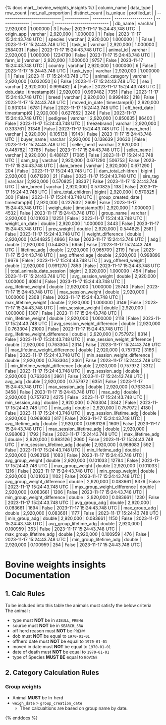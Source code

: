 {% docs mart__bovine_weights_insights %}
| column_name                    | data_type    | row_count | not_null_proportion | distinct_count | is_unique | profiled_at                 |
| ------------------------------ | ------------ | --------- | ------------------- | -------------- | --------- | --------------------------- |
| db_name                        | varchar      | 2,920,000 |            1.000000 |              3 |     False | 2023-11-17 15:24:43.748 UTC |
| origin_app                     | varchar      | 2,920,000 |            1.000000 |              1 |     False | 2023-11-17 15:24:43.748 UTC |
| species                        | varchar      | 2,920,000 |            1.000000 |              1 |     False | 2023-11-17 15:24:43.748 UTC |
| task_id                        | varchar      | 2,920,000 |            1.000000 |        2584031 |     False | 2023-11-17 15:24:43.748 UTC |
| animal_id                      | varchar      | 2,920,000 |            1.000000 |        1224790 |     False | 2023-11-17 15:24:43.748 UTC |
| farm_id                        | varchar      | 2,920,000 |            1.000000 |           9757 |     False | 2023-11-17 15:24:43.748 UTC |
| country                        | varchar      | 2,920,000 |            1.000000 |              6 |     False | 2023-11-17 15:24:43.748 UTC |
| task_type                      | varchar      | 2,920,000 |            1.000000 |              1 |     False | 2023-11-17 15:24:43.748 UTC |
| animal_category                | varchar      | 2,920,000 |            0.032050 |              6 |     False | 2023-11-17 15:24:43.748 UTC |
| sex                            | varchar      | 2,920,000 |            0.999482 |              4 |     False | 2023-11-17 15:24:43.748 UTC |
| dob_date                       | timestamp(6) | 2,920,000 |            0.999482 |           7351 |     False | 2023-11-17 15:24:43.748 UTC |
| breed                          | varchar      | 2,920,000 |            0.999482 |            218 |     False | 2023-11-17 15:24:43.748 UTC |
| moved_in_date                  | timestamp(6) | 2,920,000 |            0.931014 |           6781 |     False | 2023-11-17 15:24:43.748 UTC |
| off_herd_date                  | timestamp(6) | 2,920,000 |            0.627652 |           3246 |     False | 2023-11-17 15:24:43.748 UTC |
| pedigree                       | varchar      | 2,920,000 |            0.850635 |          86400 |     False | 2023-11-17 15:24:43.748 UTC |
| freezebrand                    | varchar      | 2,920,000 |            0.333761 |          31348 |     False | 2023-11-17 15:24:43.748 UTC |
| buyer_herd                     | varchar      | 2,920,000 |            0.105138 |          19143 |     False | 2023-11-17 15:24:43.748 UTC |
| buyer_name                     | varchar      | 2,920,000 |            0.138639 |          20630 |     False | 2023-11-17 15:24:43.748 UTC |
| seller_herd                    | varchar      | 2,920,000 |            0.445782 |          13785 |     False | 2023-11-17 15:24:43.748 UTC |
| seller_name                    | varchar      | 2,920,000 |            0.488127 |          17085 |     False | 2023-11-17 15:24:43.748 UTC |
| dam_tag                        | varchar      | 2,920,000 |            0.671290 |         506753 |     False | 2023-11-17 15:24:43.748 UTC |
| dam_breed                      | varchar      | 2,920,000 |            0.671290 |            204 |     False | 2023-11-17 15:24:43.748 UTC |
| dam_total_children             | bigint       | 2,920,000 |            0.671290 |             21 |     False | 2023-11-17 15:24:43.748 UTC |
| sire_tag                       | varchar      | 2,920,000 |            0.570825 |          38337 |     False | 2023-11-17 15:24:43.748 UTC |
| sire_breed                     | varchar      | 2,920,000 |            0.570825 |            138 |     False | 2023-11-17 15:24:43.748 UTC |
| sire_total_children            | bigint       | 2,920,000 |            0.570825 |            300 |     False | 2023-11-17 15:24:43.748 UTC |
| group_created_date             | timestamp(6) | 2,920,000 |            0.227632 |           2609 |     False | 2023-11-17 15:24:43.748 UTC |
| weigh_date                     | timestamp(6) | 2,920,000 |            1.000000 |           4532 |     False | 2023-11-17 15:24:43.748 UTC |
| group_name                     | varchar      | 2,920,000 |            0.101033 |          12251 |     False | 2023-11-17 15:24:43.748 UTC |
| weight_on_date                 | double       | 2,920,000 |            1.000000 |           3443 |     False | 2023-11-17 15:24:43.748 UTC |
| prev_weight                    | double       | 2,920,000 |            0.544825 |           2581 |     False | 2023-11-17 15:24:43.748 UTC |
| weight_difference              | double       | 2,920,000 |            0.544825 |           4866 |     False | 2023-11-17 15:24:43.748 UTC |
| adg                            | double       | 2,920,000 |            0.544825 |           6656 |     False | 2023-11-17 15:24:43.748 UTC |
| lifetime_adg                   | double       | 2,920,000 |            0.965709 |           2119 |     False | 2023-11-17 15:24:43.748 UTC |
| avg_offherd_age                | double       | 2,920,000 |            0.998896 |           9676 |     False | 2023-11-17 15:24:43.748 UTC |
| avg_offherd_weight             | double       | 2,920,000 |            0.991270 |           7853 |     False | 2023-11-17 15:24:43.748 UTC |
| total_animals_date_session     | bigint       | 2,920,000 |            1.000000 |            454 |     False | 2023-11-17 15:24:43.748 UTC |
| avg_session_weight             | double       | 2,920,000 |            1.000000 |          40814 |     False | 2023-11-17 15:24:43.748 UTC |
| avg_lifetime_weight            | double       | 2,920,000 |            1.000000 |          25743 |     False | 2023-11-17 15:24:43.748 UTC |
| max_session_weight             | double       | 2,920,000 |            1.000000 |           2308 |     False | 2023-11-17 15:24:43.748 UTC |
| max_lifetime_weight            | double       | 2,920,000 |            1.000000 |           3149 |     False | 2023-11-17 15:24:43.748 UTC |
| min_session_weight             | double       | 2,920,000 |            1.000000 |           1307 |     False | 2023-11-17 15:24:43.748 UTC |
| min_lifetime_weight            | double       | 2,920,000 |            1.000000 |           2118 |     False | 2023-11-17 15:24:43.748 UTC |
| avg_session_weight_difference  | double       | 2,920,000 |            0.763304 |          21000 |     False | 2023-11-17 15:24:43.748 UTC |
| avg_lifetime_weight_difference | double       | 2,920,000 |            0.757972 |           8314 |     False | 2023-11-17 15:24:43.748 UTC |
| max_session_weight_difference  | double       | 2,920,000 |            0.763304 |           2314 |     False | 2023-11-17 15:24:43.748 UTC |
| max_lifetime_weight_difference | double       | 2,920,000 |            0.757972 |           3186 |     False | 2023-11-17 15:24:43.748 UTC |
| min_session_weight_difference  | double       | 2,920,000 |            0.763304 |           2461 |     False | 2023-11-17 15:24:43.748 UTC |
| min_lifetime_weight_difference | double       | 2,920,000 |            0.757972 |           3312 |     False | 2023-11-17 15:24:43.748 UTC |
| avg_session_adg                | double       | 2,920,000 |            0.763304 |           3961 |     False | 2023-11-17 15:24:43.748 UTC |
| avg_adg                        | double       | 2,920,000 |            0.757972 |           6351 |     False | 2023-11-17 15:24:43.748 UTC |
| max_session_adg                | double       | 2,920,000 |            0.763304 |           3458 |     False | 2023-11-17 15:24:43.748 UTC |
| max_adg                        | double       | 2,920,000 |            0.757972 |           4275 |     False | 2023-11-17 15:24:43.748 UTC |
| min_session_adg                | double       | 2,920,000 |            0.763304 |           3342 |     False | 2023-11-17 15:24:43.748 UTC |
| min_adg                        | double       | 2,920,000 |            0.757972 |           4180 |     False | 2023-11-17 15:24:43.748 UTC |
| avg_session_lifetime_adg       | double       | 2,920,000 |            0.968083 |            817 |     False | 2023-11-17 15:24:43.748 UTC |
| avg_lifetime_adg               | double       | 2,920,000 |            0.983126 |           1609 |     False | 2023-11-17 15:24:43.748 UTC |
| max_session_lifetime_adg       | double       | 2,920,000 |            0.968083 |           1792 |     False | 2023-11-17 15:24:43.748 UTC |
| max_lifetime_adg               | double       | 2,920,000 |            0.983126 |           2060 |     False | 2023-11-17 15:24:43.748 UTC |
| min_session_lifetime_adg       | double       | 2,920,000 |            0.968083 |            592 |     False | 2023-11-17 15:24:43.748 UTC |
| min_lifetime_adg               | double       | 2,920,000 |            0.983126 |           1083 |     False | 2023-11-17 15:24:43.748 UTC |
| avg_group_weight               | double       | 2,920,000 |            0.101033 |          12784 |     False | 2023-11-17 15:24:43.748 UTC |
| max_group_weight               | double       | 2,920,000 |            0.101033 |           1216 |     False | 2023-11-17 15:24:43.748 UTC |
| min_group_weight               | double       | 2,920,000 |            0.101033 |           1102 |     False | 2023-11-17 15:24:43.748 UTC |
| avg_group_weight_difference    | double       | 2,920,000 |            0.083661 |           8376 |     False | 2023-11-17 15:24:43.748 UTC |
| max_group_weight_difference    | double       | 2,920,000 |            0.083661 |           1206 |     False | 2023-11-17 15:24:43.748 UTC |
| min_group_weight_difference    | double       | 2,920,000 |            0.083661 |           1230 |     False | 2023-11-17 15:24:43.748 UTC |
| avg_group_adg                  | double       | 2,920,000 |            0.083661 |           1694 |     False | 2023-11-17 15:24:43.748 UTC |
| max_group_adg                  | double       | 2,920,000 |            0.083661 |           1177 |     False | 2023-11-17 15:24:43.748 UTC |
| min_group_adg                  | double       | 2,920,000 |            0.083661 |           1150 |     False | 2023-11-17 15:24:43.748 UTC |
| avg_group_lifetime_adg         | double       | 2,920,000 |            0.100959 |            363 |     False | 2023-11-17 15:24:43.748 UTC |
| max_group_lifetime_adg         | double       | 2,920,000 |            0.100959 |            476 |     False | 2023-11-17 15:24:43.748 UTC |
| min_group_lifetime_adg         | double       | 2,920,000 |            0.100959 |            254 |     False | 2023-11-17 15:24:43.748 UTC |

# **Bovine weights insights Documentation** 
## 1. Calc Rules    
To be included into this table the animals must satisfy the below criteria   
The animal :
-  type must **NOT** be in ```AIBULL```, ```PREHW```
-  source must **NOT** be in ```SEARCH_SRW```
-  off herd reason must **NOT** be ```PREHW```
-  dob must **NOT** be equal to ```1970-01-01```
-  offherd date must **NOT** be equal to ```1970-01-01```
-  moved in date must **NOT** be equal to ```1970-01-01```
-  date of death must **NOT** be equal to ```1970-01-01```
-  type of Species **MUST BE** equal to ```BOVINE```


## 2. Category  Calculation Rules

### Group weights
* Animal **MUST** be In-herd
* ```weigh_date``` > ```group_creation_date```
	* Then calcualtions are based on group name by date.

{% enddocs %}
